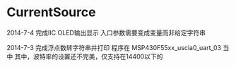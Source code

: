 CurrentSource
===
2014-7-4
完成IIC OLED输出显示
入口参数需要变成变量而非给定字符串

2014-7-3
完成浮点数转字符串并打印
程序在 MSP430F55xx_uscia0_uart_03 当中
其中，波特率的设置还不完美，仅支持在14400以下的

